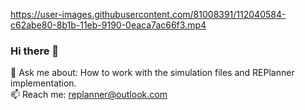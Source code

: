 
https://user-images.githubusercontent.com/81008391/112040584-c62abe80-8b1b-11eb-9190-0eaca7ac66f3.mp4

### Hi there 👋

💬 Ask me about: How to work with the simulation files and REPlanner implementation. <br />
📫 Reach me: replanner@outlook.com

<!--
**REPlanner/replanner** is a ✨ _special_ ✨ repository because its `README.md` (this file) appears on your GitHub profile.

